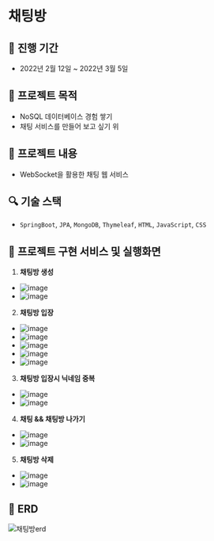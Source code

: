 # 채팅방

## :calendar: 진행 기간 
- 2022년 2월 12일 ~ 2022년 3월 5일

## :page_facing_up: 프로젝트 목적
- NoSQL 데이터베이스 경험 쌓기
- 채팅 서비스를 만들어 보고 싶기 위

## :page_facing_up: 프로젝트 내용
- WebSocket을 활용한 채팅 웹 서비스

## :mag: 기술 스택
- `SpringBoot`, `JPA`,  `MongoDB`, `Thymeleaf`, `HTML`, `JavaScript`, `CSS`

## :pushpin: 프로젝트 구현 서비스 및 실행화면
1. **채팅방 생성**
- ![image](https://github.com/mkyoung24/Webchat/assets/103173521/27305d6c-f4cc-4c26-91f6-493371831e63)
- ![image](https://github.com/mkyoung24/Webchat/assets/103173521/629e072b-7caf-40fd-b326-172720921d01)

2. **채팅방 입장**
- ![image](https://github.com/mkyoung24/Webchat/assets/103173521/3ddbbe1b-d72d-41e6-ac01-0a277494ced9)
- ![image](https://github.com/mkyoung24/Webchat/assets/103173521/221ab944-6d82-4262-8b5a-11825f30f9b4)
- ![image](https://github.com/mkyoung24/Webchat/assets/103173521/a2ccead8-5f4b-47e0-ad75-b79b6d2c279c)
- ![image](https://github.com/mkyoung24/Webchat/assets/103173521/eafbcc46-4a8c-4cb2-bfbd-16d9f5f5116c)
- ![image](https://github.com/mkyoung24/Webchat/assets/103173521/bf17dcd0-0706-457d-88fc-dcdc372a7d65)

3. **채팅방 입장시 닉네임 중복**
- ![image](https://github.com/mkyoung24/Webchat/assets/103173521/4c3dc899-a93c-42cb-8941-63255160866c)
- ![image](https://github.com/mkyoung24/Webchat/assets/103173521/a1aa7610-c220-4eed-8fda-9336b34b0f04)

4. **채팅 && 채팅방 나가기**
- ![image](https://github.com/mkyoung24/Webchat/assets/103173521/f0045e5e-e907-4ef5-84ad-94e913f2901e)
- ![image](https://github.com/mkyoung24/Webchat/assets/103173521/44c56fc2-0186-41ff-8dad-6f4c271a3f5d)

5. **채팅방 삭제**
- ![image](https://github.com/mkyoung24/Webchat/assets/103173521/d317ef08-d82d-4d22-9ef7-607ac555f7c3)
- ![image](https://github.com/mkyoung24/Webchat/assets/103173521/6a06c47a-3372-4db8-80d9-8600e54f0b6b)

## :pushpin: ERD
![채팅방erd](https://github.com/mkyoung24/Webchat/assets/103173521/e742d9aa-a487-4c07-96de-e8b96b8bc133)

